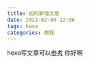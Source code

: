 ```yaml
---
title: 如何新增文章
date: 2022-02-08 22:06
tags: hexo
categories: 教程
---
```

hexo写文章可以[参考](https://blog.hostalk.net/posts/hexo_blog.html)
你好啊

